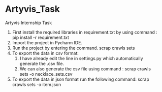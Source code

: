 # Artyvis_Task
Artyvis Internship Task

1. First install the required libraries in requirement.txt by using command :
    pip install -r requirement.txt
2. Import the project in Pycharm IDE.
3. Run the project by entering the command.
    scrap crawls sets
4. To export the data in csv format:
    1. I have already edit the line in settings.py which automatically generate the .csv file.
    2. We can also generate the csv file using command :
        scrap crawls sets -o necklace_sets.csv
5. To export the data in json format run the following command:
        scrap crawls sets -o item.json
    